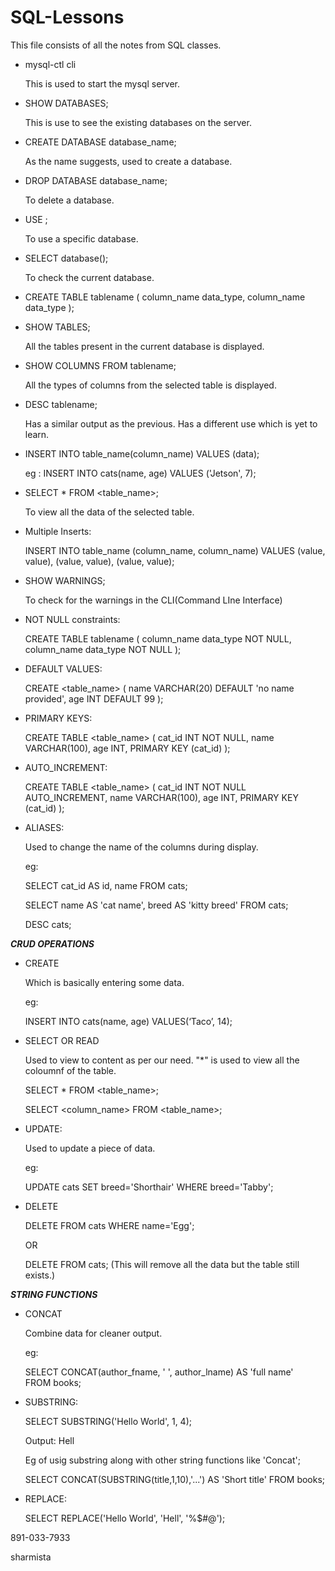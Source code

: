 # SQL-Lessons

This file consists of all the notes from SQL classes.

* mysql-ctl cli

    This is used to start the mysql server.

* SHOW DATABASES;

    This is use to see the existing databases on the server.


* CREATE DATABASE database_name;

    As the name suggests, used to create a database.

* DROP DATABASE database_name;

    To delete a database.

* USE <database name>;

    To use a specific database.

* SELECT database();

    To check the current database.

*  CREATE TABLE tablename
  (
    column_name data_type,
    column_name data_type
  );

* SHOW TABLES;

    All the tables present in the current database is displayed.

* SHOW COLUMNS FROM tablename;

    All the types of columns from the selected table is displayed.

* DESC tablename;

    Has a similar output as the previous. Has a different use which is yet to learn.


* INSERT INTO table_name(column_name) VALUES (data);

    eg : INSERT INTO cats(name, age) VALUES ('Jetson', 7);

* SELECT * FROM <table_name>;

    To view all the data of the selected table.


* Multiple Inserts:

    INSERT INTO table_name 
            (column_name, column_name) 
    VALUES      (value, value), 
                (value, value), 
                (value, value);

* SHOW WARNINGS;

    To check for the warnings in the CLI(Command LIne Interface)


* NOT NULL constraints:


    CREATE TABLE tablename
  (
    column_name data_type NOT NULL,
    column_name data_type NOT NULL
  );


* DEFAULT VALUES:

    CREATE <table_name>
  (
    name VARCHAR(20) DEFAULT 'no name provided',
    age INT DEFAULT 99
  );


* PRIMARY KEYS:

    CREATE TABLE <table_name>
  (
    cat_id INT NOT NULL,
    name VARCHAR(100),
    age INT,
    PRIMARY KEY (cat_id)
  );


* AUTO_INCREMENT:


    CREATE TABLE <table_name>
    (
    cat_id INT NOT NULL AUTO_INCREMENT,
    name VARCHAR(100),
    age INT,
    PRIMARY KEY (cat_id)
    );


* ALIASES:

    Used to change the name of the columns during display.

    eg:

    SELECT cat_id AS id, name FROM cats;
 
    SELECT name AS 'cat name', breed AS 'kitty breed' FROM cats;
 
    DESC cats;


***CRUD OPERATIONS***



* CREATE 

    Which is basically entering some data.

    eg:

    INSERT INTO cats(name, age) VALUES(‘Taco’, 14);


* SELECT OR READ


    Used to view to content as per our need. "*" is used to view all the coloumnf of the table.


    SELECT * FROM <table_name>; 

    SELECT <column_name> FROM <table_name>; 


* UPDATE:



    Used to update a piece of data.


    eg:


    UPDATE cats SET breed='Shorthair' WHERE breed='Tabby';


* DELETE 


    DELETE FROM cats WHERE name='Egg';

    OR 

    DELETE FROM cats; (This will remove all the data but the table still exists.)


***STRING FUNCTIONS***




*   CONCAT


    Combine data for cleaner output.

    eg:


    SELECT
    CONCAT(author_fname, ' ', author_lname)
    AS 'full name'  
    FROM books;



* SUBSTRING:


    SELECT SUBSTRING('Hello World', 1, 4);

    Output: Hell

    Eg of usig substring along with other string functions like 'Concat';

    SELECT CONCAT(SUBSTRING(title,1,10),'...') AS 'Short title' FROM books;



* REPLACE:


    SELECT REPLACE('Hello World', 'Hell', '%$#@');








891-033-7933


 sharmista






